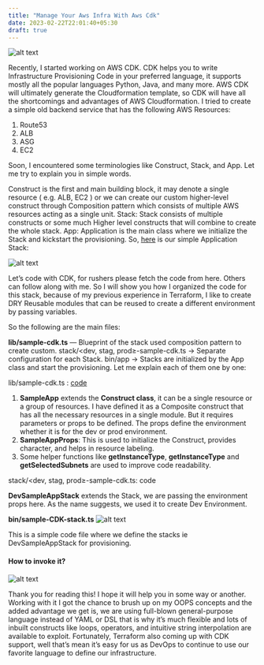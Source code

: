 ```yaml
---
title: "Manage Your Aws Infra With Aws Cdk"
date: 2023-02-22T22:01:40+05:30
draft: true
---
```


![alt text](/images/aws-cdk.webp "Title")

Recently, I started working on AWS CDK. CDK helps you to write Infrastructure Provisioning Code in your preferred language, it supports mostly all the popular languages Python, Java, and many more. AWS CDK will ultimately generate the Cloudformation template, so CDK will have all the shortcomings and advantages of AWS Cloudformation. I tried to create a simple old backend service that has the following AWS Resources:

1. Route53
2. ALB
3. ASG
4. EC2

Soon, I encountered some terminologies like Construct, Stack, and App. Let me try to explain you in simple words.

Construct is the first and main building block, it may denote a single resource ( e.g. ALB, EC2 ) or we can create our custom higher-level construct through Composition pattern which consists of multiple AWS resources acting as a single unit.
Stack: Stack consists of multiple constructs or some much Higher level constructs that will combine to create the whole stack.
App: Application is the main class where we initialize the Stack and kickstart the provisioning.
So, [here](https://github.com/iamvishnuavenu/sample-cdk-stack) is our simple Application Stack:

![alt text](/images/aws-cdk-2.webp "Overview")

Let’s code with CDK, for rushers please fetch the code from here.
Others can follow along with me. So I will show you how I organized the code for this stack, because of my previous experience in Terraform, I like to create DRY Reusable modules that can be reused to create a different environment by passing variables.

So the following are the main files:

**lib/sample-cdk.ts** — Blueprint of the stack used composition pattern to create custom.
stack/<dev, stag, prod≥-sample-cdk.ts → Separate configuration for each Stack.
bin/app → Stacks are initialized by the App class and start the provisioning.
Let me explain each of them one by one:

lib/sample-cdk.ts : [code](https://github.com/iamvishnuavenu/sample-cdk-stack/tree/main/lib)

1. **SampleApp** extends the **Construct class**, it can be a single resource or a group of resources. I have defined it as a Composite construct that has all the necessary resources in a single module. But it requires parameters or props to be defined. The props define the environment whether it is for the dev or prod environment.
2. **SampleAppProps**: This is used to initialize the Construct, provides character, and helps in resource labeling.
3. Some helper functions like **getInstanceType**, **getInstanceType** and **getSelectedSubnets** are used to improve code readability.

stack/<dev, stag, prod≥-sample-cdk.ts: code

**DevSampleAppStack** extends the Stack, we are passing the environment props here. As the name suggests, we used it to create Dev Environment.

**bin/sample-CDK-stack.ts**
![alt text](/images/aws-cdk-3.webp "Final component")

This is a simple code file where we define the stacks ie DevSampleAppStack for provisioning.

#### How to invoke it?
![alt text](/images/aws-cdk-4.webp "cmd")

Thank you for reading this! I hope it will help you in some way or another. Working with it I got the chance to brush up on my OOPS concepts and the added advantage we get is, we are using full-blown general-purpose language instead of YAML or DSL that is why it’s much flexible and lots of inbuilt constructs like loops, operators, and intuitive string interpolation are available to exploit. Fortunately, Terraform also coming up with CDK support, well that’s mean it’s easy for us as DevOps to continue to use our favorite language to define our infrastructure.